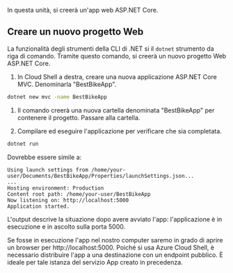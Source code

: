 In questa unità, si creerà un'app web ASP.NET Core.

## <a name="create-a-new-web-project"></a>Creare un nuovo progetto Web

La funzionalità degli strumenti della CLI di .NET si il `dotnet` strumento da riga di comando. Tramite questo comando, si creerà un nuovo progetto Web ASP.NET Core.

1. In Cloud Shell a destra, creare una nuova applicazione ASP.NET Core MVC. Denominarla "BestBikeApp".

```bash
dotnet new mvc -name BestBikeApp
```

1. Il comando creerà una nuova cartella denominata "BestBikeApp" per contenere il progetto. Passare alla cartella.

1. Compilare ed eseguire l'applicazione per verificare che sia completata.

```bash
dotnet run
```

Dovrebbe essere simile a:

```console
Using launch settings from /home/your-user/Documents/BestBikeApp/Properties/launchSettings.json...
...
Hosting environment: Production
Content root path: /home/your-user/BestBikeApp
Now listening on: http://localhost:5000
Application started.
```

L'output descrive la situazione dopo avere avviato l'app: l'applicazione è in esecuzione e in ascolto sulla porta 5000.

Se fosse in esecuzione l'app nel nostro computer saremo in grado di aprire un browser per http://localhost:5000. Poiché si usa Azure Cloud Shell, è necessario distribuire l'app a una destinazione con un endpoint pubblico. È ideale per tale istanza del servizio App creato in precedenza.